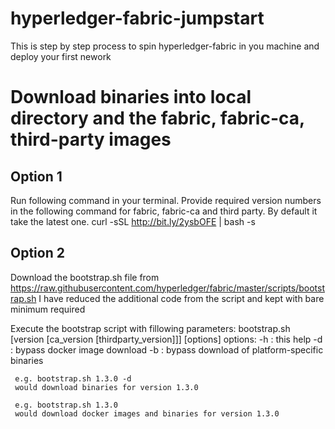 # hyperledger-fabric-jumpstart
This is step by step process to spin hyperledger-fabric in you machine and deploy your first nework

# Download binaries into local directory and the fabric, fabric-ca, third-party images

## Option 1
Run following command in your terminal. Provide required version numbers in the following command for fabric, fabric-ca and third party. By default it take the latest one.
     curl -sSL http://bit.ly/2ysbOFE | bash -s <fabric> <fabric-ca> <thirdparty>

## Option 2
Download the bootstrap.sh file from https://raw.githubusercontent.com/hyperledger/fabric/master/scripts/bootstrap.sh
I have reduced the additional code from the script and kept with bare minimum required

Execute the bootstrap script with fillowing parameters:
     bootstrap.sh [version [ca_version [thirdparty_version]]] [options]
     options:
          -h : this help
          -d : bypass docker image download
          -b : bypass download of platform-specific binaries

     e.g. bootstrap.sh 1.3.0 -d
     would download binaries for version 1.3.0

     e.g. bootstrap.sh 1.3.0
     would download docker images and binaries for version 1.3.0